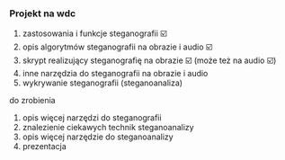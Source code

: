 ### Projekt na wdc

1. zastosowania i funkcje steganografii ☑️
2. opis algorytmów steganografii na obrazie i audio ☑️
3. skrypt realizujący steganografię na obrazie ☑️ (może też na audio ☑️)
4. inne narzędzia do steganografii na obrazie i audio
5. wykrywanie steganografii (steganoanaliza)


do zrobienia

1. opis więcej narzędzi do steganografii
2. znalezienie ciekawych technik steganoanalizy
3. opis więcej narzędzie do steganoanalizy
4. prezentacja

